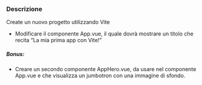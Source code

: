 ### Descrizione
Create un nuovo progetto utilizzando Vite 
- Modificare il componente App.vue, il quale dovrà mostrare un titolo che recita “La mia prima app con Vite!”
##### Bonus:
- Creare un secondo componente AppHero.vue, da usare nel componente App.vue e che visualizza un jumbotron con una immagine di sfondo. 
